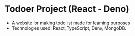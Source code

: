 # Todoer Project (React - Deno)

- A website for making todo list made for learning purposes
- Technologies used: React, TypeScript, Deno, MongoDB.

